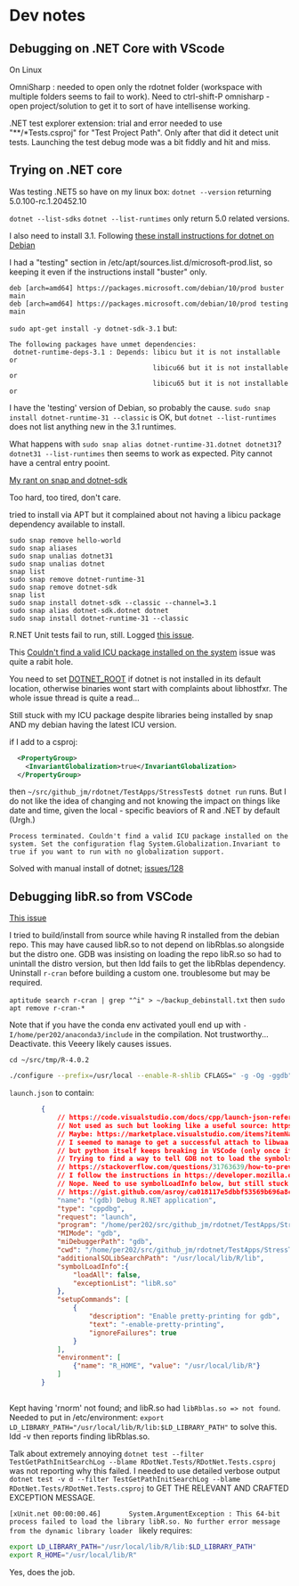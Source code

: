 # Dev notes

## Debugging on .NET Core with VScode

On Linux

OmniSharp : needed to open only the rdotnet folder (workspace with multiple folders seems to fail to work). Need to ctrl-shift-P omnisharp - open project/solution to get it to sort of have intellisense working. 

.NET test explorer extension: trial and error needed to use "**/*Tests.csproj" for "Test Project Path". Only after that did it detect unit tests. Launching the test debug mode was a bit fiddly and hit and miss. 

## Trying on .NET core

Was testing .NET5 so have on my linux box: `dotnet --version` returning 5.0.100-rc.1.20452.10

`dotnet --list-sdks` `dotnet --list-runtimes` only return 5.0 related versions.

I also need to install 3.1. Following [these install instructions for dotnet on Debian](https://docs.microsoft.com/en-us/dotnet/core/install/linux-debian)

I had a "testing" section in /etc/apt/sources.list.d/microsoft-prod.list, so keeping it even if the instructions install "buster" only.

```text
deb [arch=amd64] https://packages.microsoft.com/debian/10/prod buster main
deb [arch=amd64] https://packages.microsoft.com/debian/10/prod testing main
```

`sudo apt-get install -y dotnet-sdk-3.1` but:
```
The following packages have unmet dependencies:
 dotnet-runtime-deps-3.1 : Depends: libicu but it is not installable or
                                    libicu66 but it is not installable or
                                    libicu65 but it is not installable or
```

I have the 'testing' version of Debian, so probably the cause.
  </ItemGroup>
`sudo snap install dotnet-runtime-31 --classic` is OK, but `dotnet --list-runtimes` does not list anything new in the 3.1 runtimes. 

What happens with `sudo snap alias dotnet-runtime-31.dotnet dotnet31`? `dotnet31 --list-runtimes` then seems to work as expected. Pity cannot have a central entry pooint.

[My rant on snap and dotnet-sdk](https://github.com/dotnet/runtime/issues/3793)

Too hard, too tired, don't care.

tried to install via APT but it complained about not having a libicu package dependency available to install.

```
sudo snap remove hello-world 
sudo snap aliases
sudo snap unalias dotnet31
sudo snap unalias dotnet
snap list
sudo snap remove dotnet-runtime-31
sudo snap remove dotnet-sdk
snap list
sudo snap install dotnet-sdk --classic --channel=3.1
sudo snap alias dotnet-sdk.dotnet dotnet
sudo snap install dotnet-runtime-31 --classic
```

R.NET Unit tests fail to run, still. Logged [this issue](https://github.com/rdotnet/rdotnet/issues/128). 

This [Couldn't find a valid ICU package installed on the system](https://github.com/dotnet/core/issues/5019) issue was quite a rabit hole. 

You need to set [DOTNET_ROOT](https://github.com/dotnet/sdk/issues/12359#issuecomment-543289509) if dotnet is not installed in its default location, otherwise binaries wont start with complaints about libhostfxr. The whole issue thread is quite a read...

Still stuck with my ICU package despite libraries being installed by snap AND my debian having the latest ICU version. 

if I add to a csproj:

```xml
  <PropertyGroup>
    <InvariantGlobalization>true</InvariantGlobalization>
  </PropertyGroup>
```

then `~/src/github_jm/rdotnet/TestApps/StressTest$ dotnet run` runs. But I do not like the idea of changing and not knowing the impact on things like date and time, given the local - specific beaviors of R and .NET by default (Urgh.)

```
Process terminated. Couldn't find a valid ICU package installed on the system. Set the configuration flag System.Globalization.Invariant to true if you want to run with no globalization support.
```

Solved with manual install of dotnet; [issues/128](https://github.com/rdotnet/rdotnet/issues/128)

## Debugging libR.so from VSCode

[This issue](https://github.com/rdotnet/rdotnet/issues/129)

I tried to build/install from source while having R installed from the debian repo. This may have caused libR.so to not depend on libRblas.so alongside but  the distro one. GDB was insisting on loading the repo libR.so so had to unintall the distro version, but then ldd fails to get the libRblas dependency. Uninstall `r-cran` before building a custom one. troublesome but may be required. 

`aptitude search r-cran | grep "^i" > ~/backup_debinstall.txt` then `sudo apt remove r-cran-*`

Note that if you have the conda env activated youll end up with ` -I/home/per202/anaconda3/include ` in the compilation. Not trustworthy... Deactivate. this Veeery likely causes issues.

`cd ~/src/tmp/R-4.0.2`

```sh
./configure --prefix=/usr/local --enable-R-shlib CFLAGS=" -g -Og -ggdb"  --enable-java=no --with-recommended-packages=no
```

`launch.json` to contain:

```json
        {
            // https://code.visualstudio.com/docs/cpp/launch-json-reference
            // Not used as such but looking like a useful source: https://www.justinmklam.com/posts/2017/10/vscode-debugger-setup/
            // Maybe: https://marketplace.visualstudio.com/items?itemName=webfreak.debug
            // I seemed to manage to get a successful attach to libwaa.so even from python, 
            // but python itself keeps breaking in VSCode (only once if cli gdb is used.) and stuck wiith Unable to open epoll_wait.c file. Who cares.
            // Trying to find a way to tell GDB not to load the symbols for python program.
            // https://stackoverflow.com/questions/31763639/how-to-prevent-gdb-from-loading-debugging-symbol-for-a-large-library
            // I follow the instructions in https://developer.mozilla.org/en-US/docs/Archive/Mozilla/Using_gdb_on_wimpy_computers . May need adaptation to make it 
            // Nope. Need to use symbolLoadInfo below, but still stuck on libc6 exception
            // https://gist.github.com/asroy/ca018117e5dbbf53569b696a8c89204f
            "name": "(gdb) Debug R.NET application",
            "type": "cppdbg",
            "request": "launch",
            "program": "/home/per202/src/github_jm/rdotnet/TestApps/StressTest/bin/Debug/netcoreapp3.1/StressTest",
            "MIMode": "gdb",
            "miDebuggerPath": "gdb",
            "cwd": "/home/per202/src/github_jm/rdotnet/TestApps/StressTest/bin/Debug/netcoreapp3.1/",
            "additionalSOLibSearchPath": "/usr/local/lib/R/lib",
            "symbolLoadInfo":{
                "loadAll": false,
                "exceptionList": "libR.so"
            },
            "setupCommands": [
                {
                    "description": "Enable pretty-printing for gdb",
                    "text": "-enable-pretty-printing",
                    "ignoreFailures": true
                }
            ],
            "environment": [
                {"name": "R_HOME", "value": "/usr/local/lib/R"}
            ]
        }
 
```

Kept having 'rnorm' not found; and libR.so had  `libRblas.so => not found`. Needed to put in /etc/environment: `export LD_LIBRARY_PATH="/usr/local/lib/R/lib:$LD_LIBRARY_PATH"` to solve this. ldd -v then reports finding libRblas.so.

Talk about extremely annoying `dotnet test --filter TestGetPathInitSearchLog --blame RDotNet.Tests/RDotNet.Tests.csproj` was not reporting why this failed. I needed to use detailed verbose output `dotnet test -v d --filter TestGetPathInitSearchLog --blame RDotNet.Tests/RDotNet.Tests.csproj` to GET THE RELEVANT AND CRAFTED EXCEPTION MESSAGE. 

`[xUnit.net 00:00:00.46]       System.ArgumentException : This 64-bit process failed to load the library libR.so. No further error message from the dynamic library loader ` likely requires:

```sh
export LD_LIBRARY_PATH="/usr/local/lib/R/lib:$LD_LIBRARY_PATH"
export R_HOME="/usr/local/lib/R"
```

Yes, does the job. 

